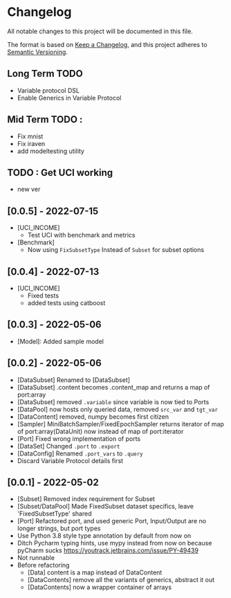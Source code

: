 # Changelog
All notable changes to this project will be documented in this file.

The format is based on [Keep a Changelog](https://keepachangelog.com/en/1.0.0/),
and this project adheres to [Semantic Versioning](https://semver.org/spec/v2.0.0.html).
## Long Term TODO
- Variable protocol DSL
- Enable Generics in Variable Protocol

## Mid Term TODO : 
- Fix mnist
- Fix iraven
- add modeltesting utility

## TODO : Get UCI working
- new ver
  
## [0.0.5] - 2022-07-15
- [UCI_INCOME] 
  - Test UCI with benchmark and metrics
- [Benchmark]
  - Now using `FixSubsetType` Instead of `Subset` for subset options

## [0.0.4] - 2022-07-13
- [UCI_INCOME] 
  - Fixed tests
  - added tests using catboost

## [0.0.3] - 2022-05-06
- [Model]: Added sample model

## [0.0.2] - 2022-05-06
- [DataSubset] Renamed to [DataSubset]
- [DataSubset] .content becomes .content_map and returns a map of port:array
- [DataSubset] removed `.variable` since variable is now tied to Ports
- [DataPool] now hosts only queried data, removed `src_var` and `tgt_var`
- [DataContent] removed, numpy becomes first citizen
- [Sampler] MiniBatchSampler/FixedEpochSampler returns iterator of map of port:array(DataUnit) now
            instead of map of port:iterator
- [Port] Fixed wrong implementation of ports
- [DataSet] Changed `.port` to `.export`
- [DataConfig] Renamed `.port_vars` to `.query`
- Discard Variable Protocol details first

## [0.0.1] - 2022-05-02
- [Subset] Removed index requirement for Subset
- [Subset/DataPool] Made FixedSubset dataset specifics, leave 'FixedSubsetType' shared
- [Port] Refactored port, and used generic Port, Input/Output are no longer strings, but port types
- Use Python 3.8 style type annotation by default from now on
- Ditch Pycharm typing hints, use mypy instead from now on
  because pyCharm sucks https://youtrack.jetbrains.com/issue/PY-49439
- Not runnable
- Before refactoring
    - [Data] content is a map instead of DataContent
    - [DataContents] remove all the variants of generics, abstract it out
    - [DataContents] now a wrapper container of arrays
